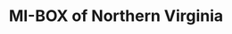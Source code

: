 ---
title: "MI-BOX of Northern Virginia"
url: /manassas/mi-box-of-northern-virginia/
shop: Mieten
---